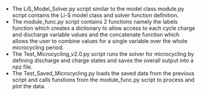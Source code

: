 * The LiS_Model_Solver.py script similar to the model class module.py script contains the Li-S model class and solver function definition.
* The module_func.py script contains 2 functions namely the labels function which creates a dictionary to allow access to each cycle charge and discharge variable values and the concatenate function which allows the user to combine values for a single variable over the whole microcycling period.
* The Test_Microcycling_v2.0.py script runs the solver for microcycling by defining discharge and charge states and saves the overall output into a npz file.
* The Test_Saved_Microcycling.py loads the saved data from the previous script and calls funstions from the module_func.py script to process and plot the data.
